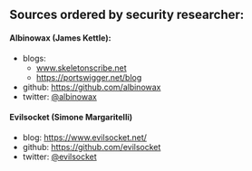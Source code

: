 ## Sources ordered by security researcher:

#### Albinowax (James Kettle):
  * blogs:  
    * www.skeletonscribe.net
    * https://portswigger.net/blog
  * github: https://github.com/albinowax
  * twitter: [@albinowax](https://twitter.com/albinowax)

#### Evilsocket (Simone Margaritelli)
  * blog: https://www.evilsocket.net/
  * github: https://github.com/evilsocket
  * twitter: [@evilsocket](https://twitter.com/evilsocket)
